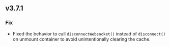 ## v3.7.1

### Fix

- Fixed the behavior to call `disconnectWebsocket()` instead of `disconnect()` on unmount container to avoid unintentionally clearing the cache.
